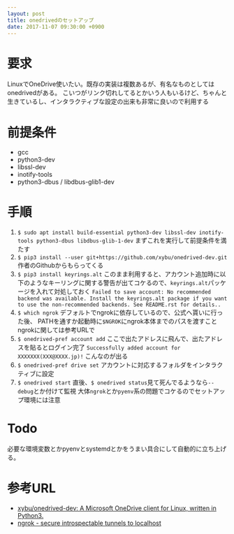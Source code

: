 ```yaml
---
layout: post
title: onedrivedのセットアップ
date: 2017-11-07 09:30:00 +0900
---
```


# 要求
LinuxでOneDrive使いたい。既存の実装は複数あるが、有名なものとしてはonedrivedがある。
こいつがリンク切れしてるとかいう人もいるけど、ちゃんと生きているし、インタラクティブな設定の出来も非常に良いので利用する

# 前提条件
* gcc
* python3-dev
* libssl-dev
* inotify-tools
* python3-dbus / libdbus-glib1-dev

# 手順
1. `$ sudo apt install build-essential python3-dev libssl-dev inotify-tools python3-dbus libdbus-glib-1-dev`
まずこれを実行して前提条件を満たす
1. `$ pip3 install --user git+https://github.com/xybu/onedrived-dev.git`
作者のGithubからもらってくる
1. `$ pip3 install keyrings.alt`
このまま利用すると、アカウント追加時に以下のようなキーリングに関する警告が出てコケるので、`keyrings.alt`パッケージを入れて対処しておく
`Failed to save account: No recommended backend was available. Install the keyrings.alt package if you want to use the non-recommended backends. See README.rst for details..`
1. `$ which ngrok`
デフォルトでngrokに依存しているので、公式へ貰いに行った後、
PATHを通すか起動時に`$NGROK`にngrok本体までのパスを渡すこと
ngrokに関しては参考URLで
1. `$ onedrived-pref account add`
ここで出たアドレスに飛んで、出たアドレスを貼るとログイン完了
`Successfully added account for XXXXXXX(XXX@XXXX.jp)!` こんなのが出る
1. `$ onedrived-pref drive set`
アカウントに対応するフォルダをインタラクティブに設定
1. `$ onedrived start`
直後、`$ onedrived status`見て死んでるようなら`--debug`とか付けて監視
大体`ngrok`とか`pyenv`系の問題でコケるのでセットアップ環境には注意

# Todo

必要な環境変数とかpyenvとsystemdとかをうまい具合にして自動的に立ち上げる。

# 参考URL
* [xybu/onedrived-dev: A Microsoft OneDrive client for Linux, written in Python3.](https://github.com/xybu/onedrived-dev)
* [ngrok - secure introspectable tunnels to localhost](https://ngrok.com/)

